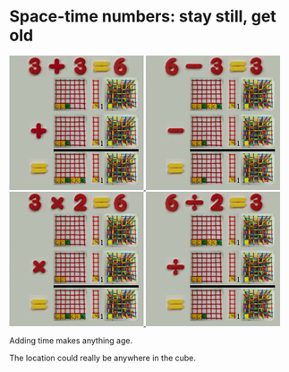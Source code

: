 # Space-time numbers: stay still, get old

<a class="fancybox-button" rel="fancybox-button"
href="../../img/dynamic_d3_t_plus_600.gif"
title="space-time numbers in time, plus">
    <img src="../../img/dynamic_d3_t_plus_240.gif" alt="" />
</a>
<a class="fancybox-button" rel="fancybox-button"
href="../../img/dynamic_d3_t_minus_600.gif"
title="space-time numbers in time, minus">
    <img src="../../img/dynamic_d3_t_minus_240.gif" alt="" />
</a>
<a class="fancybox-button" rel="fancybox-button"
href="../../img/dynamic_d3_t_times_600.gif" 
title="space-time numbers in time, multiplication">
    <img src="../../img/dynamic_d3_t_times_240.gif" alt="" />
</a>
<a class="fancybox-button" rel="fancybox-button"
href="../../img/dynamic_d3_t_div_600.gif" 
title="space-time numbers in time, division">
    <img src="../../img/dynamic_d3_t_div_240.gif" alt="" />
</a>

Adding time makes anything age.

The location could really be anywhere in the cube.
